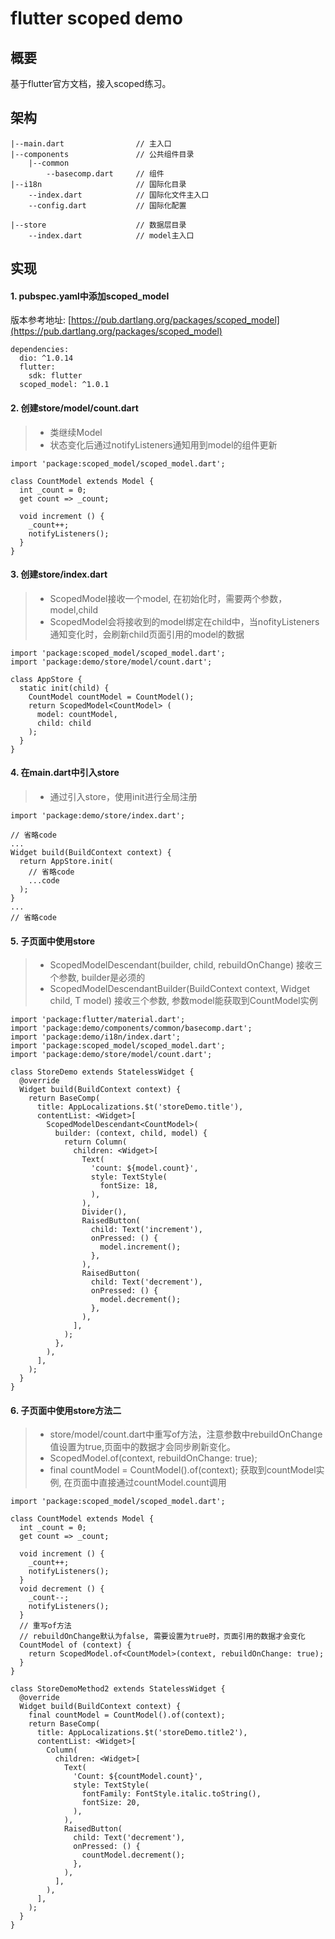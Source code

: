 # flutter scoped demo

## 概要
基于flutter官方文档，接入scoped练习。

## 架构
```
|--main.dart                // 主入口
|--components               // 公共组件目录
    |--common
        --basecomp.dart     // 组件
|--i18n                     // 国际化目录
    --index.dart            // 国际化文件主入口
    --config.dart           // 国际化配置

|--store                    // 数据层目录
    --index.dart            // model主入口
```

## 实现

#### 1. pubspec.yaml中添加scoped_model
版本参考地址: [https://pub.dartlang.org/packages/scoped_model](https://pub.dartlang.org/packages/scoped_model)
```
dependencies:
  dio: ^1.0.14
  flutter:
    sdk: flutter
  scoped_model: ^1.0.1
```
#### 2. 创建store/model/count.dart
> * 类继续Model
> * 状态变化后通过notifyListeners通知用到model的组件更新

```
import 'package:scoped_model/scoped_model.dart';

class CountModel extends Model {
  int _count = 0;
  get count => _count;

  void increment () {
    _count++;
    notifyListeners();
  }
}
```

#### 3. 创建store/index.dart
> * ScopedModel接收一个model, 在初始化时，需要两个参数，model,child
> * ScopedModel会将接收到的model绑定在child中，当nofityListeners通知变化时，会刷新child页面引用的model的数据

```
import 'package:scoped_model/scoped_model.dart';
import 'package:demo/store/model/count.dart';

class AppStore {
  static init(child) {
    CountModel countModel = CountModel();
    return ScopedModel<CountModel> (
      model: countModel,
      child: child
    );
  }
}
```

#### 4. 在main.dart中引入store
> * 通过引入store，使用init进行全局注册

```
import 'package:demo/store/index.dart';

// 省略code
...
Widget build(BuildContext context) {
  return AppStore.init(
    // 省略code
    ...code
  );
}
...
// 省略code

```

#### 5. 子页面中使用store
> * ScopedModelDescendant<CountModel>(builder, child, rebuildOnChange) 接收三个参数, builder是必须的
> * ScopedModelDescendantBuilder<CountModel>(BuildContext context, Widget child, T model) 接收三个参数, 参数model能获取到CountModel实例

```
import 'package:flutter/material.dart';
import 'package:demo/components/common/basecomp.dart';
import 'package:demo/i18n/index.dart';
import 'package:scoped_model/scoped_model.dart';
import 'package:demo/store/model/count.dart';

class StoreDemo extends StatelessWidget {
  @override
  Widget build(BuildContext context) {
    return BaseComp(
      title: AppLocalizations.$t('storeDemo.title'),
      contentList: <Widget>[
        ScopedModelDescendant<CountModel>(
          builder: (context, child, model) {
            return Column(
              children: <Widget>[
                Text(
                  'count: ${model.count}',
                  style: TextStyle(
                    fontSize: 18,
                  ),
                ),
                Divider(),
                RaisedButton(
                  child: Text('increment'),
                  onPressed: () {
                    model.increment();
                  },
                ),
                RaisedButton(
                  child: Text('decrement'),
                  onPressed: () {
                    model.decrement();
                  },
                ),
              ],
            );
          },
        ),
      ],
    );
  }
}
```

#### 6. 子页面中使用store方法二
> * store/model/count.dart中重写of方法，注意参数中rebuildOnChange值设置为true,页面中的数据才会同步刷新变化。
> * ScopedModel.of<CountModel>(context, rebuildOnChange: true); 
> * final countModel = CountModel().of(context); 获取到countModel实例, 在页面中直接通过countModel.count调用

```
import 'package:scoped_model/scoped_model.dart';

class CountModel extends Model {
  int _count = 0;
  get count => _count;

  void increment () {
    _count++;
    notifyListeners();
  }
  void decrement () {
    _count--;
    notifyListeners();
  }
  // 重写of方法
  // rebuildOnChange默认为false, 需要设置为true时，页面引用的数据才会变化
  CountModel of (context) {
    return ScopedModel.of<CountModel>(context, rebuildOnChange: true);
  }
}

```

```
class StoreDemoMethod2 extends StatelessWidget {
  @override
  Widget build(BuildContext context) {
    final countModel = CountModel().of(context);
    return BaseComp(
      title: AppLocalizations.$t('storeDemo.title2'),
      contentList: <Widget>[
        Column(
          children: <Widget>[
            Text(
              'Count: ${countModel.count}',
              style: TextStyle(
                fontFamily: FontStyle.italic.toString(),
                fontSize: 20,
              ),
            ),
            RaisedButton(
              child: Text('decrement'),
              onPressed: () {
                countModel.decrement();
              },
            ),
          ],
        ),
      ],
    );
  }
}

```

